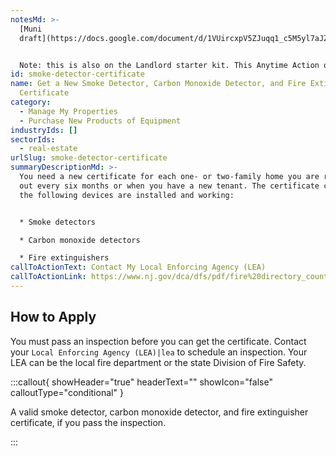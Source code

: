 ```yaml
---
notesMd: >-
  [Muni
  draft](https://docs.google.com/document/d/1VUircxpV5ZJuqq1_c5M5yl7aJZ8CkafDsm2Teuz_zGk/edit)


  Note: this is also on the Landlord starter kit. This Anytime Action only appears to Oscars.
id: smoke-detector-certificate
name: Get a New Smoke Detector, Carbon Monoxide Detector, and Fire Extinguisher
  Certificate
category:
  - Manage My Properties
  - Purchase New Products of Equipment
industryIds: []
sectorIds:
  - real-estate
urlSlug: smoke-detector-certificate
summaryDescriptionMd: >-
  You need a new certificate for each one- or two-family home you are renting
  out every six months or when you have a new tenant. The certificate confirms
  the following devices are installed and working:


  * Smoke detectors

  * Carbon monoxide detectors

  * Fire extinguishers
callToActionText: Contact My Local Enforcing Agency (LEA)
callToActionLink: https://www.nj.gov/dca/dfs/pdf/fire%20directory_county%20summary/fire_code_enforcement_director.pdf
---
```


## How to Apply

You must pass an inspection before you can get the certificate. Contact your `Local Enforcing Agency (LEA)|lea` to schedule an inspection. Your LEA can be the local fire department or the state Division of Fire Safety.

:::callout{ showHeader="true" headerText="" showIcon="false" calloutType="conditional" }

A valid smoke detector, carbon monoxide detector, and fire extinguisher certificate, if you pass the inspection.

:::
